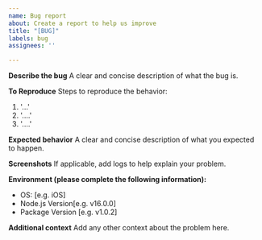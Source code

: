 ```yaml
---
name: Bug report
about: Create a report to help us improve
title: "[BUG]"
labels: bug
assignees: ''

---
```


**Describe the bug**
A clear and concise description of what the bug is.

**To Reproduce**
Steps to reproduce the behavior:
1. '...'
2. '....'
3. '....'

**Expected behavior**
A clear and concise description of what you expected to happen.

**Screenshots**
If applicable, add logs to help explain your problem.

**Environment (please complete the following information):**
 - OS: [e.g. iOS]
 - Node.js Version[e.g. v16.0.0]
 - Package Version [e.g. v1.0.2]

**Additional context**
Add any other context about the problem here.
